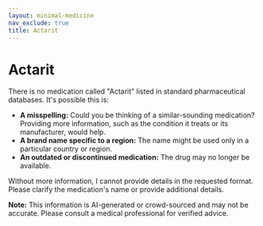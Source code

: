 ```yaml
---
layout: minimal-medicine
nav_exclude: true
title: Actarit
---
```


# Actarit

There is no medication called "Actarit" listed in standard pharmaceutical databases.  It's possible this is:

* **A misspelling:**  Could you be thinking of a similar-sounding medication?  Providing more information, such as the condition it treats or its manufacturer, would help.
* **A brand name specific to a region:**  The name might be used only in a particular country or region.
* **An outdated or discontinued medication:**  The drug may no longer be available.


Without more information, I cannot provide details in the requested format.  Please clarify the medication's name or provide additional details.


**Note:** This information is AI-generated or crowd-sourced and may not be accurate. Please consult a medical professional for verified advice.